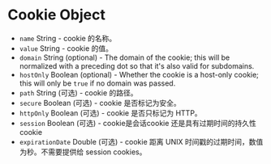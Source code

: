 # Cookie Object

* `name` String - cookie 的名称。
* `value` String - cookie 的值。
* `domain` String (optional) - The domain of the cookie; this will be normalized with a preceding dot so that it's also valid for subdomains.
* `hostOnly` Boolean (optional) - Whether the cookie is a host-only cookie; this will only be `true` if no domain was passed.
* `path` String (可选) - cookie 的路径。
* `secure` Boolean (可选) - cookie 是否标记为安全。
* `httpOnly` Boolean (可选) - cookie 是否只标记为 HTTP。
* `session` Boolean (可选) - cookie是会话cookie 还是具有过期时间的持久性 cookie
* `expirationDate` Double (可选) - cookie 距离 UNIX 时间戳的过期时间，数值为秒。不需要提供给 session cookies。